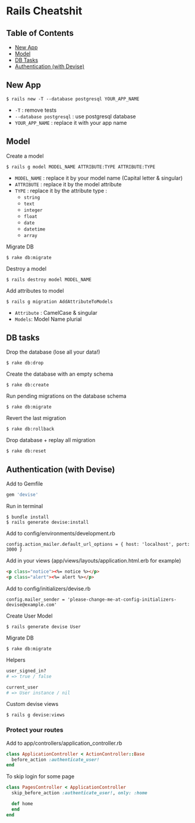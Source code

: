 # Rails Cheatshit

## Table of Contents

- [New App](#new-app)
- [Model](#model)
- [DB Tasks](#db-tasks)
- [Authentication (with Devise)](#authentication-with-devise)

## New App

`$ rails new -T --database postgresql YOUR_APP_NAME`

- `-T` : remove tests
- `--database postgresql` : use postgresql database
- `YOUR_APP_NAME` : replace it with your app name

## Model

Create a model
```
$ rails g model MODEL_NAME ATTRIBUTE:TYPE ATTRIBUTE:TYPE
```
- `MODEL_NAME` : replace it by your model name (Capital letter & singular)
- `ATTRIBUTE` : replace it by the model attribute
- `TYPE` : replace it by the attribute type : 
  * `string`
  * `text`
  * `integer`
  * `float`
  * `date`
  * `datetime`
  * `array`

Migrate DB
```
$ rake db:migrate
```

Destroy a model
```
$ rails destroy model MODEL_NAME
```

Add attributes to model
```
$ rails g migration AddAttributeToModels
```
- `Attribute` : CamelCase & singular
- `Models`: Model Name plurial

## DB tasks

Drop the database (lose all your data!)
```
$ rake db:drop
```

Create the database with an empty schema
```
$ rake db:create
```

Run pending migrations on the database schema
```
$ rake db:migrate
```

Revert the last migration
```
$ rake db:rollback
```

Drop database + replay all migration
```
$ rake db:reset
```

## Authentication (with Devise)

Add to Gemfile
```ruby
gem 'devise'
```

Run in terminal
```
$ bundle install
$ rails generate devise:install
```

Add to config/environments/development.rb
```
config.action_mailer.default_url_options = { host: 'localhost', port: 3000 }
```

Add in your views (app/views/layouts/application.html.erb for example)
```html
<p class="notice"><%= notice %></p>
<p class="alert"><%= alert %></p>

```


Add to config/initializers/devise.rb
```
config.mailer_sender = 'please-change-me-at-config-initializers-devise@example.com'
```

Create User Model
```
$ rails generate devise User
```

Migrate DB
```
$ rake db:migrate
```

Helpers
```ruby
user_signed_in?
# => true / false

current_user
# => User instance / nil
```

Custom devise views
```
$ rails g devise:views
```

### Protect your routes

Add to app/controllers/application_controller.rb
```ruby
class ApplicationController < ActionController::Base
  before_action :authenticate_user!
end
```

To skip login for some page
```ruby
class PagesController < ApplicationController
  skip_before_action :authenticate_user!, only: :home

  def home
  end
end
```
